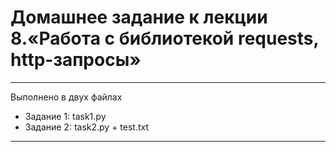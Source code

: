 # Домашнее задание к лекции 8.«Работа с библиотекой requests, http-запросы»
***
Выполнено в двух файлах
* Задание 1: task1.py
* Задание 2: task2.py + test.txt

***
